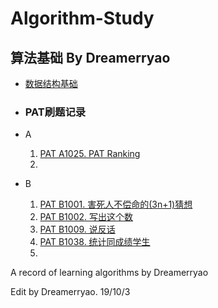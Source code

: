 # Algorithm-Study

## 算法基础  By Dreamerryao



- <a href="/Chapter 1.md">数据结构基础</a>

- <h3>PAT刷题记录</h3>

- A

  1. <a href="PAT A1025.md">PAT A1025. PAT Ranking</a>
  2. 

- B

  1. <a href="/PAT B1001.md">PAT B1001. 害死人不偿命的(3n+1)猜想</a>
  2. <a href='PAT B1002.md'>PAT B1002. 写出这个数</a>
  3. <a href="/PAT B1009.md">PAT B1009. 说反话</a>
  4. <a href="PAT B1038.md">PAT B1038. 统计同成绩学生</a>
  5. 

A record of learning algorithms by Dreamerryao

Edit by Dreamerryao.						19/10/3